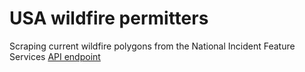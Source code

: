 # USA wildfire permitters
Scraping current wildfire polygons from the National Incident Feature Services [API endpoint](https://services3.arcgis.com/T4QMspbfLg3qTGWY/ArcGIS/rest/services/Public_Wildfire_Perimeters_View/FeatureServer/0)
